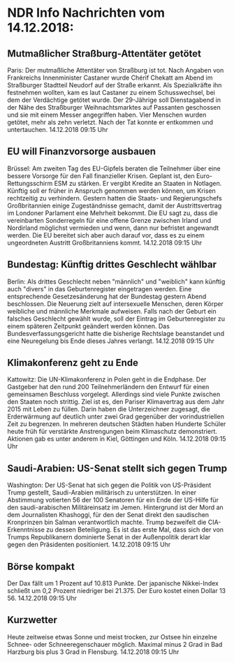 # NDR Info Nachrichten vom 14.12.2018:


## Mutmaßlicher Straßburg-Attentäter getötet
Paris: Der mutmaßliche Attentäter von Straßburg ist tot. Nach Angaben von Frankreichs Innenminister Castaner wurde Chérif Chekatt am Abend im Straßburger Stadtteil Neudorf auf der Straße erkannt. Als Spezialkräfte ihn festnehmen wollten, kam es laut Castaner zu einem Schusswechsel, bei dem der Verdächtige getötet wurde. Der 29-Jährige soll Dienstagabend in der Nähe des Straßburger Weihnachtsmarktes auf Passanten geschossen und sie mit einem Messer angegriffen haben. Vier Menschen wurden getötet, mehr als zehn verletzt. Nach der Tat konnte er entkommen und untertauchen. 14.12.2018 09:15 Uhr 

## EU will Finanzvorsorge ausbauen
Brüssel: Am zweiten Tag des EU-Gipfels beraten die Teilnehmer über eine bessere Vorsorge für den Fall finanzieller Krisen. Geplant ist, den Euro-Rettungsschirm ESM zu stärken. Er vergibt Kredite an Staaten in Notlagen. Künftig soll er früher in Anspruch genommen werden können, um Krisen rechtzeitig zu verhindern. Gestern hatten die Staats- und Regierungschefs Großbritannien einige Zugeständnisse gemacht, damit der Austrittsvertrag im Londoner Parlament eine Mehrheit bekommt. Die EU sagt zu, dass die vereinbarten Sonderregeln für eine offene Grenze zwischen Irland und Nordirland möglichst vermieden und wenn, dann nur befristet angewandt werden. Die EU bereitet sich aber auch darauf vor, dass es zu einem ungeordneten Austritt Großbritanniens kommt. 14.12.2018 09:15 Uhr 

## Bundestag: Künftig drittes Geschlecht wählbar
Berlin: Als drittes Geschlecht neben "männlich" und "weiblich" kann künftig auch "divers" in das Geburtenregister eingetragen werden. Eine entsprechende Gesetzesänderung hat der Bundestag gestern Abend beschlossen. Die Neuerung zielt auf intersexuelle Menschen, deren Körper weibliche und männliche Merkmale aufweisen. Falls nach der Geburt ein falsches Geschlecht gewählt wurde, soll der Eintrag im Geburtenregister zu einem späteren Zeitpunkt geändert werden können. Das Bundesverfassungsgericht hatte die bisherige Rechtslage beanstandet und eine Neuregelung bis Ende dieses Jahres verlangt. 14.12.2018 09:15 Uhr 

## Klimakonferenz geht zu Ende
Kattowitz: Die UN-Klimakonferenz in Polen geht in die Endphase. Der Gastgeber hat den rund 200 Teilnehmerländern den Entwurf für einen gemeinsamen Beschluss vorgelegt. Allerdings sind viele Punkte zwischen den Staaten noch strittig. Ziel ist es, den Pariser Klimavertrag aus dem Jahr 2015 mit Leben zu füllen. Darin haben die Unterzeichner zugesagt, die Erderwärmung auf deutlich unter zwei Grad gegenüber der vorindustriellen Zeit zu begrenzen. In mehreren deutschen Städten haben Hunderte Schüler heute früh für verstärkte Anstrengungen beim Klimaschutz demonstriert. Aktionen gab es unter anderem in Kiel, Göttingen und Köln. 14.12.2018 09:15 Uhr 

## Saudi-Arabien: US-Senat stellt sich gegen Trump
Washington: Der US-Senat hat sich gegen die Politik von US-Präsident Trump gestellt, Saudi-Arabien militärisch zu unterstützen. In einer Abstimmung votierten 56 der 100 Senatoren für ein Ende der US-Hilfe für den saudi-arabischen Militäreinsatz im Jemen. Hintergrund ist der Mord an dem Journalisten Khashoggi, für den der Senat direkt den saudischen Kronprinzen bin Salman verantwortlich machte. Trump bezweifelt die CIA-Erkenntnisse zu dessen Beteiligung. Es ist das erste Mal, dass sich der von Trumps Republikanern dominierte Senat in der Außenpolitik derart klar gegen den Präsidenten positioniert. 14.12.2018 09:15 Uhr 

## Börse kompakt
Der Dax fällt um 1 Prozent auf 10.813 Punkte. Der japanische Nikkei-Index schließt um 0,2 Prozent niedriger bei 21.375. Der Euro kostet einen Dollar 13 56. 14.12.2018 09:15 Uhr 

## Kurzwetter
Heute zeitweise etwas Sonne und meist trocken, zur Ostsee hin einzelne Schnee- oder Schneeregenschauer möglich. Maximal minus 2 Grad in Bad Harzburg bis plus 3 Grad in Flensburg. 14.12.2018 09:15 Uhr 
